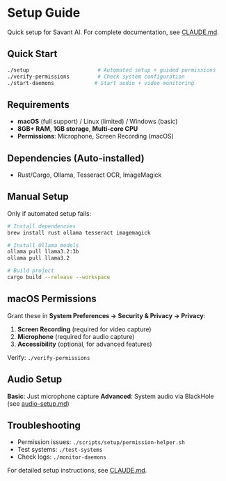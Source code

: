 # Setup Guide

Quick setup for Savant AI. For complete documentation, see [CLAUDE.md](../CLAUDE.md).

## Quick Start

```bash
./setup                      # Automated setup + guided permissions
./verify-permissions         # Check system configuration
./start-daemons             # Start audio + video monitoring
```

## Requirements

- **macOS** (full support) / Linux (limited) / Windows (basic)
- **8GB+ RAM**, **1GB storage**, **Multi-core CPU**
- **Permissions**: Microphone, Screen Recording (macOS)

## Dependencies (Auto-installed)

- Rust/Cargo, Ollama, Tesseract OCR, ImageMagick

## Manual Setup

Only if automated setup fails:

```bash
# Install dependencies
brew install rust ollama tesseract imagemagick

# Install Ollama models
ollama pull llama3.2:3b
ollama pull llama3.2

# Build project
cargo build --release --workspace
```

## macOS Permissions

Grant these in **System Preferences → Security & Privacy → Privacy**:

1. **Screen Recording** (required for video capture)
2. **Microphone** (required for audio capture)
3. **Accessibility** (optional, for advanced features)

Verify: `./verify-permissions`

## Audio Setup

**Basic**: Just microphone capture
**Advanced**: System audio via BlackHole (see [audio-setup.md](guides/audio-setup.md))

## Troubleshooting

- Permission issues: `./scripts/setup/permission-helper.sh`
- Test systems: `./test-systems`
- Check logs: `./monitor-daemons`

For detailed setup instructions, see [CLAUDE.md](../CLAUDE.md).